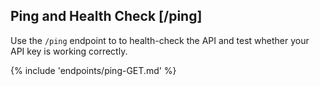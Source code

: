 ## Ping and Health Check [/ping]
<a name="ping-anchor"></a>
Use the `/ping` endpoint to to health-check the API and test whether your API key is working correctly. 

{% include 'endpoints/ping-GET.md' %}

